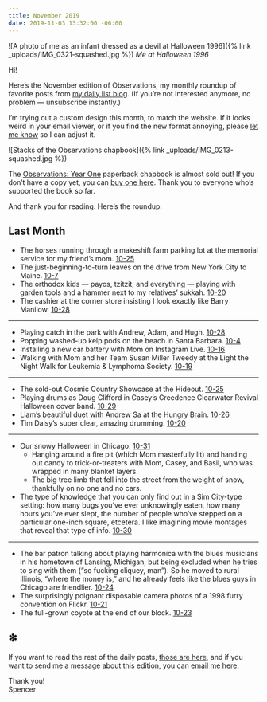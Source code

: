 ```yaml
---
title: November 2019
date: 2019-11-03 13:32:00 -06:00
---
```


![A photo of me as an infant dressed as a devil at Halloween 1996]({% link _uploads/IMG_0321-squashed.jpg %})
*Me at Halloween 1996*

Hi!

Here’s the November edition of Observations, my monthly roundup of favorite posts from <a href="https://spencertweedy.com/observations">my daily list blog</a>. (If you’re not interested anymore, no problem  — <unsubscribe>unsubscribe instantly</unsubscribe>.)

I’m trying out a custom design this month, to match the website. If it looks weird in your email viewer, or if you find the new format annoying, please <a href="mailto:spencer@penguinmail.com?subject=Newsletter design">let me know</a> so I can adjust it.

![Stacks of the Observations chapbook]({% link _uploads/IMG_0213-squashed.jpg %})

The <a href="https://observations.website/">Observations: Year One</a> paperback chapbook is almost sold out! If you don’t have a copy yet, you can <a href="https://observations.website/">buy one here</a>. Thank you to everyone who’s supported the book so far.

And thank you for reading. Here’s the roundup.

## Last Month

* The horses running through a makeshift farm parking lot at the memorial service for my friend’s mom. <a class="date-code" href="https://spencertweedy.com/observations/102519.html">10-25</a>
* The just-beginning-to-turn leaves on the drive from New York City to Maine. <a class="date-code" href="https://spencertweedy.com/observations/100719.html">10-7</a>
* The orthodox kids — payos, tzitzit, and everything — playing with garden tools and a hammer next to my relatives’ sukkah. <a class="date-code" href="https://spencertweedy.com/observations/102019.html">10-20</a>
* The cashier at the corner store insisting I look exactly like Barry Manilow. <a class="date-code" href="https://spencertweedy.com/observations/102819.html">10-28</a>

---

* Playing catch in the park with Andrew, Adam, and Hugh. <a class="date-code" href="https://spencertweedy.com/observations/102819.html">10-28</a>
* Popping washed-up kelp pods on the beach in Santa Barbara. <a class="date-code" href="https://spencertweedy.com/observations/100419.html">10-4</a>
* Installing a new car battery with Mom on Instagram Live. <a class="date-code" href="https://spencertweedy.com/observations/101619.html">10-16</a>
* Walking with Mom and her Team Susan Miller Tweedy at the Light the Night Walk for Leukemia & Lymphoma Society. <a class="date-code" href="https://spencertweedy.com/observations/101919.html">10-19</a>

---

* The sold-out Cosmic Country Showcase at the Hideout. <a class="date-code" href="https://spencertweedy.com/observations/102519.html">10-25</a>
* Playing drums as Doug Clifford in Casey’s Creedence Clearwater Revival Halloween cover band. <a class="date-code" href="https://spencertweedy.com/observations/102919.html">10-29</a>
* Liam’s beautiful duet with Andrew Sa at the Hungry Brain. <a class="date-code" href="https://spencertweedy.com/observations/102619.html">10-26</a>
* Tim Daisy’s super clear, amazing drumming. <a class="date-code" href="https://spencertweedy.com/observations/102019.html">10-20</a>

---

* Our snowy Halloween in Chicago. <a class="date-code" href="https://spencertweedy.com/observations/103119.html">10-31</a>
	* Hanging around a fire pit (which Mom masterfully lit) and handing out candy to trick-or-treaters with Mom, Casey, and Basil, who was wrapped in many blanket layers.
	* The big tree limb that fell into the street from the weight of snow, thankfully on no one and no cars.
* The type of knowledge that you can only find out in a Sim City-type setting: how many bugs you’ve ever unknowingly eaten, how many hours you’ve ever slept, the number of people who’ve stepped on a particular one-inch square, etcetera. I like imagining movie montages that reveal that type of info. <a class="date-code" href="https://spencertweedy.com/observations/103019.html">10-30</a>

---

* The bar patron talking about playing harmonica with the blues musicians in his hometown of Lansing, Michigan, but being excluded when he tries to sing with them (“so fucking cliquey, man”). So he moved to rural Illinois, “where the money is,” and he already feels like the blues guys in Chicago are friendlier. <a class="date-code" href="https://spencertweedy.com/observations/102419.html">10-24</a>
* The surprisingly poignant disposable camera photos of a 1998 furry convention on Flickr. <a class="date-code" href="https://spencertweedy.com/observations/102119.html">10-21</a>
* The full-grown coyote at the end of our block. <a class="date-code" href="https://spencertweedy.com/observations/102319.html">10-23</a>

## ❇&#xFE0E;

If you want to read the rest of the daily posts, <a href="https://spencertweedy.com/observations">those are here</a>, and if you want to send me a message about this edition, you can <a href="mailto:spencer@penguinmail.com?subject=November 2019">email me here</a>.

Thank you!  
Spencer
